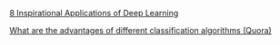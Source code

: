[8 Inspirational Applications of Deep Learning](http://machinelearningmastery.com/inspirational-applications-deep-learning/)

[What are the advantages of different classification algorithms (Quora)](https://www.quora.com/What-are-the-advantages-of-different-classification-algorithms)
